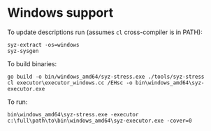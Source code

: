 # Windows support

To update descriptions run (assumes `cl` cross-compiler is in PATH):
```
syz-extract -os=windows
syz-sysgen
```

To build binaries:
```
go build -o bin/windows_amd64/syz-stress.exe ./tools/syz-stress
cl executor\executor_windows.cc /EHsc -o bin\windows_amd64\syz-executor.exe
```

To run:
```
bin\windows_amd64\syz-stress.exe -executor c:\full\path\to\bin\windows_amd64\syz-executor.exe -cover=0
```
